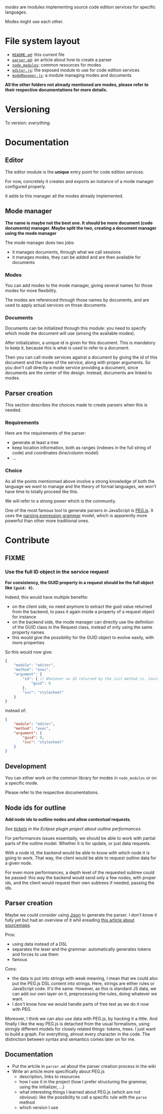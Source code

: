 _modes_ are modules implementing source code edition services for specific languages.

Modes might use each other.

# File system layout

* [`README.md`](./README.md): this current file
* [`parser.md`](./parser.md): an article about how to create a parser
* [`node_modules`](./node_modules): common resources for modes
* [`editor.js`](./editor.js): the exposed module to use for code edition services
* [`modeManager.js`](./modeManager.js): a module managing modes and documents

__All the other folders not already mentioned are modes, please refer to their respective documentations for more details.__

# Versioning

To version: _everything_.

# Documentation

## Editor

The editor module is the __unique__ entry point for code edition services.

For now, concretely it creates and exports an instance of a mode manager configured properly.

It adds to this manager all the modes already implemented.

## Mode manager

__The name is maybe not the best one. It should be more document (code documents) manager. Maybe split the two, creating a document manager using the mode manager__

The mode manager does two jobs:

* it manages documents, through what we call sessions
* it manages modes, they can be added and are then available for documents

### Modes

You can add modes to the mode manager, giving several names for those modes for more flexibility.

The modes are referenced through those names by documents, and are used to apply actual services on those documents.

### Documents

Documents can be initialized through this module: you need to specify which mode the document will use (among the available modes).

After initialization, a unique id is given for this document. This is mandatory to keep it, because this is what is used to refer to a document.

Then you can call mode services against a document by giving the id of this document and the name of the service, along with proper arguments. So you don't call directly a mode service providing a document, since documents are the center of the design. Instead, documents are linked to modes.

## Parser creation

This section describes the choices made to create parsers when this is needed.

### Requirements

Here are the requirements of the parser:

* generate at least a tree
* keep location information, both as ranges (indexes in the full string of code) and coordinates (line/column model)
* ...

### Choice

As all the points mentionned above involve a strong knowledge of both the language we want to manage and the theory of formal languages, we won't have time to totally proceed like this.

We will refer to a strong power which is the community.

One of the most famous tool to generate parsers in JavaScript is [PEG.js](http://pegjs.majda.cz/). It uses the [parsing expression grammar](http://en.wikipedia.org/wiki/Parsing_expression_grammar) model, which is apparently more powerful than other more traditional ones.

# Contribute

## FIXME

### Use the full ID object in the service request

__For consistency, the GUID property in a request should be the full object like `{guid: 0}`.__

Indeed, this would have multiple benefits:

* on the client side, no need anymore to extract the guid value returned from the backend, to pass it again inside a property of a request object for instance
* on the backend side, the mode manager can directly use the definition of the GUID class in the Request class, instead of only using the same property names
* this would give the possibility for the GUID object to evolve easily, with more properties

So this would now give:

```javascript
{
	"module": "editor",
	"method": "exec",
	"argument": {
		"id": { // Whatever an ID returned by the init method is. Could be {filename: "..."}
			"guid": 0
		},
		"svc": "stylesheet"
	}
}
```

instead of:

```json
{
	"module": "editor",
	"method": "exec",
	"argument": {
		"guid": 0,
		"svc": "stylesheet"
	}
}
```

## Development

You can either work on the common library for modes in `node_modules` or on a specific mode.

Please refer to the respective documentations.

## Node ids for outline

__Add node ids to outline nodes and allow _contextual_ requests.__

_See [tickets](/ultimate-poc/src/poc/outline/README.md) in the Eclipse plugin project about outline performances._

For performances issues essentially, we should be able to work with partial parts of the outline model. Whether it is for update, or just data requests.

With a node id, the backend would be able to know with which node it is going to work. That way, the client would be able to request outline data for a given node.

For even more performances, a depth level of the requested subtree could be passed: this way the backend would send only a few nodes, with proper ids, and the client would request their own subtrees if needed, passing the ids.

## Parser creation

Maybe we could consider using [Jison](https://github.com/zaach/jison) to generate the parser. I don't know it fully yet but had an overview of it whil ereading [this article about sourcemaps](https://hacks.mozilla.org/2013/05/compiling-to-javascript-and-debugging-with-source-maps/).

Pros:

* using data instead of a DSL
* separates the lexer and the grammar: automatically generates tokens and forces to use them
* famous

Cons:

* the data is put into strings with weak meaning, I mean that we could also put the PEG.js DSL content into strings. Here, strings are either rules or JavaScript code. It's the same. However, as this is standard JS data, we can add our own layer on it, preprocessing the rules, doing whatever we want.
* I don't know how we would handle parts of free text as we do it now with PEG.

Moreover, I think we can also use data with PEG.js, by _hacking_ it a little. And finally I like the way PEG.js is detached from the usual formalisms, using stringly different models for closely related things: tokens, trees. I just want to build a graph. For everything, almost every character in the code. The distinction between syntax and semantics comes later on for me.

## Documentation

* Put the artcile in `parser.md` about the parser creation process in the wiki
* Write an article more specifically about PEG.js
	* description, links to resources
	* how I use it in the project (how I prefer structuring the grammar, using the initializer, ...)
	* what interesting things I learned about PEG.js (which are not obvious): like the possibility to call a specific rule with the `parse` method
	* which version I use
